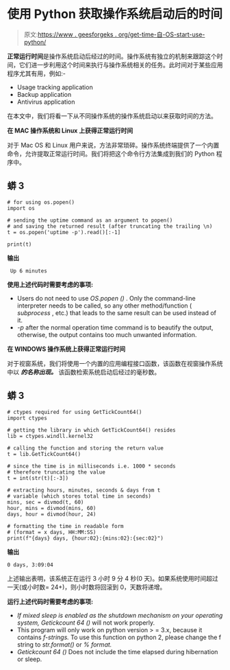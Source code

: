 # 使用 Python 获取操作系统启动后的时间

> 原文:[https://www . geesforgeks . org/get-time-自-OS-start-use-python/](https://www.geeksforgeeks.org/getting-the-time-since-os-startup-using-python/)

**正常运行时间**是操作系统启动后经过的时间。操作系统有独立的机制来跟踪这个时间，它们进一步利用这个时间来执行与操作系统相关的任务。此时间对于某些应用程序尤其有用，例如:-

*   Usage tracking application
*   Backup application
*   Antivirus application

在本文中，我们将看一下从不同操作系统的操作系统启动以来获取时间的方法。

**在 MAC 操作系统和 Linux 上获得正常运行时间**

对于 Mac OS 和 Linux 用户来说，方法非常琐碎。操作系统终端提供了一个内置命令，允许提取正常运行时间。我们将把这个命令行方法集成到我们的 Python 程序中。

## 蟒 3

```
# for using os.popen()
import os

# sending the uptime command as an argument to popen()
# and saving the returned result (after truncating the trailing \n)
t = os.popen('uptime -p').read()[:-1]

print(t)
```

**输出**

```
 Up 6 minutes
```

**使用上述代码时需要考虑的事项:**

*   Users do not need to use *OS.popen ()* . Only the command-line interpreter needs to be called, so any other method/function ( *subprocess* , etc.) that leads to the same result can be used instead of it.
*   *-p* after the normal operation time command is to beautify the output, otherwise, the output contains too much unwanted information.

**在 WINDOWS 操作系统上获得正常运行时间**

对于视窗系统，我们将使用一个内置的应用编程接口函数，该函数在视窗操作系统中以 ***的名称出现。*** 该函数检索系统启动后经过的毫秒数。

## 蟒 3

```
# ctypes required for using GetTickCount64()
import ctypes

# getting the library in which GetTickCount64() resides
lib = ctypes.windll.kernel32

# calling the function and storing the return value
t = lib.GetTickCount64()

# since the time is in milliseconds i.e. 1000 * seconds
# therefore truncating the value
t = int(str(t)[:-3])

# extracting hours, minutes, seconds & days from t
# variable (which stores total time in seconds)
mins, sec = divmod(t, 60)
hour, mins = divmod(mins, 60)
days, hour = divmod(hour, 24)

# formatting the time in readable form
# (format = x days, HH:MM:SS)
print(f"{days} days, {hour:02}:{mins:02}:{sec:02}")
```

**输出**

```
0 days, 3:09:04
```

上述输出表明，该系统正在运行 3 小时 9 分 4 秒(0 天)。如果系统使用时间超过一天(或小时数= 24+)，则小时数将回滚到 0，天数将递增。

**运行上述代码时需要考虑的事项:**

*   *If mixed sleep is enabled as the shutdown mechanism on your operating system, Getickcount 64 ()* will not work properly.
*   This program will only work on python version > = 3.x, because it contains *f-strings.* To use this function on python 2, please change the f string to *str.format()* or *% format.*
*   *Getickcount 64 ()* Does not include the time elapsed during hibernation or sleep.